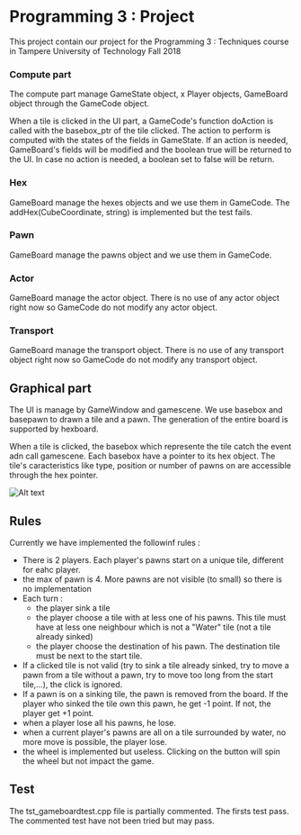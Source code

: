 # Programming 3 : Project

This project contain our project for the Programming 3 : Techniques course in Tampere University of Technology Fall 2018


### Compute part

The compute part manage GameState object, x Player objects, GameBoard object through the GameCode object.

When a tile is clicked in the UI part, a GameCode's function doAction is called with the basebox_ptr of the tile clicked. The action to perform is computed with the states of the fields in GameState. If an action is needed, GameBoard's fields will be modified and the boolean true will be returned to the UI. In case no action is needed, a boolean set to false will be return.

### Hex
GameBoard manage the hexes objects and we use them in GameCode.
The addHex(CubeCoordinate, string) is implemented but the test fails.

### Pawn
GameBoard manage the pawns object and we use them in GameCode.

### Actor
GameBoard manage the actor object. There is no use of any actor object right now so GameCode do not modify any actor object.

### Transport
GameBoard manage the transport object. There is no use of any transport object right now so GameCode do not modify any transport object.

## Graphical part

The UI is manage by GameWindow and gamescene.
We use basebox and basepawn to drawn a tile and a pawn. The generation of the entire board is supported by hexboard.

When a tile is clicked, the basebox which represente the tile catch the event adn call gamescene. Each basebox have a pointer to its hex object. The tile's caracteristics like type, position or number of pawns on are accessible through the hex pointer.

![Alt text](/class_diagram.jpg?raw=true "class diagram")

## Rules
Currently we have implemented the followinf rules :
- There is 2 players. Each player's pawns start on a unique tile, different for eahc player.
- the max of pawn is 4. More pawns are not visible (to small) so there is no implementation
- Each turn :
  - the player sink a tile
  - the player choose a tile with at less one of his pawns. This tile must have at less one neighbour which is not a "Water" tile (not a tile already sinked)
  - the player choose the destination of his pawn. The destination tile must be next to the start tile.
- If a clicked tile is not valid (try to sink a tile already sinked, try to move a pawn from a tile without a pawn, try to move too long from the start tile,...), the click is ignored.
- If a pawn is on a sinking tile, the pawn is removed from the board. If the player who sinked the tile own this pawn, he get -1 point. If not, the player get +1 point.
- when a player lose all his pawns, he lose.
- when a current player's pawns are all on a tile surrounded by water, no more move is possible, the player lose.
- the wheel is implemented but useless. Clicking on the button will spin the wheel but not impact the game.

## Test
The tst_gameboardtest.cpp file is partially commented. The firsts test pass. The commented test have not been tried but may pass.
